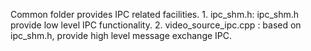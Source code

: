 Common folder provides IPC related facilities.
	1. ipc_shm.h: ipc_shm.h provide low level IPC functionality.
	2. video_source_ipc.cpp : based on ipc_shm.h, provide high level message exchange IPC.